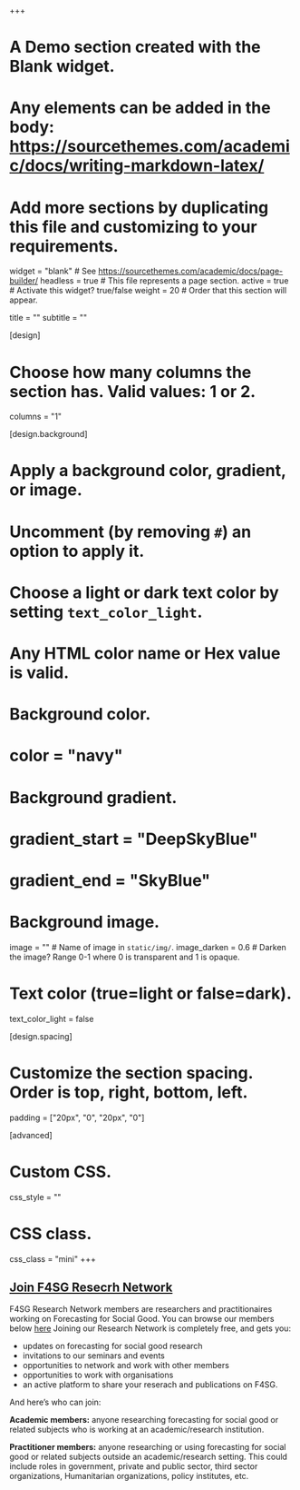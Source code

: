 +++
# A Demo section created with the Blank widget.
# Any elements can be added in the body: https://sourcethemes.com/academic/docs/writing-markdown-latex/
# Add more sections by duplicating this file and customizing to your requirements.

widget = "blank"  # See https://sourcethemes.com/academic/docs/page-builder/
headless = true  # This file represents a page section.
active = true # Activate this widget? true/false
weight = 20  # Order that this section will appear.

title = ""
subtitle = ""

[design]
  # Choose how many columns the section has. Valid values: 1 or 2.
  columns = "1"

[design.background]
  # Apply a background color, gradient, or image.
  #   Uncomment (by removing `#`) an option to apply it.
  #   Choose a light or dark text color by setting `text_color_light`.
  #   Any HTML color name or Hex value is valid.

  # Background color.
  # color = "navy"
  
  # Background gradient.
  # gradient_start = "DeepSkyBlue"
  # gradient_end = "SkyBlue"
  
  # Background image.
  image = ""  # Name of image in `static/img/`.
  image_darken = 0.6  # Darken the image? Range 0-1 where 0 is transparent and 1 is opaque.

  # Text color (true=light or false=dark).
  text_color_light = false

[design.spacing]
  # Customize the section spacing. Order is top, right, bottom, left.
  padding = ["20px", "0", "20px", "0"]

[advanced]
 # Custom CSS. 
 css_style = ""
 
 # CSS class.
 css_class = "mini"
+++


## [Join F4SG Resecrh Network](https://forms.gle/jqWPDVVMNt3PUHB47)

F4SG Research Network members are researchers and practitionaires working on Forecasting for Social Good.  You can browse our members below [here](/#people) Joining our Research Network is completely free, and gets you:

- updates on forecasting for social good research
- invitations to our seminars and events
- opportunities to network and work with other members
- opportunities to work with organisations
- an active platform to share your reserach and publications on F4SG.

And here’s who can join:

**Academic members:** anyone researching forecasting for social good or related subjects who is working at an academic/research institution.

**Practitioner members:** anyone researching or using forecasting for social good or related subjects outside an academic/research setting. This could include roles in government, private and public sector, third sector organizations, Humanitarian organizations, policy institutes, etc.
